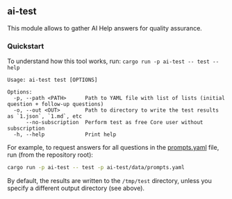 ## ai-test

This module allows to gather AI Help answers for quality assurance.

### Quickstart

To understand how this tool works, run: `cargo run -p ai-test -- test --help`

```
Usage: ai-test test [OPTIONS]

Options:
  -p, --path <PATH>      Path to YAML file with list of lists (initial question + follow-up questions)
  -o, --out <OUT>        Path to directory to write the test results as `1.json`, `1.md`, etc
      --no-subscription  Perform test as free Core user without subscription
  -h, --help             Print help
```

For example, to request answers for all questions in the [prompts.yaml](./data/prompts.yaml) file, run (from the repository root):

```sh
cargo run -p ai-test -- test -p ai-test/data/prompts.yaml
```

By default, the results are written to the `/tmp/test` directory, unless you specify a different output directory (see above).
